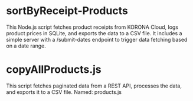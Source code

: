 # sortByReceipt-Products
This Node.js script fetches product receipts from KORONA Cloud, logs product prices in SQLite, and exports the data to a CSV file. It includes a simple server with a /submit-dates endpoint to trigger data fetching based on a date range.
# copyAllProducts.js
This script fetches paginated data from a REST API, processes the data, and exports it to a CSV file. Named: products.js
